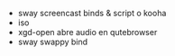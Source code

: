* sway screencast binds & script o kooha
* iso
* xgd-open abre audio en qutebrowser
* sway swappy bind 
